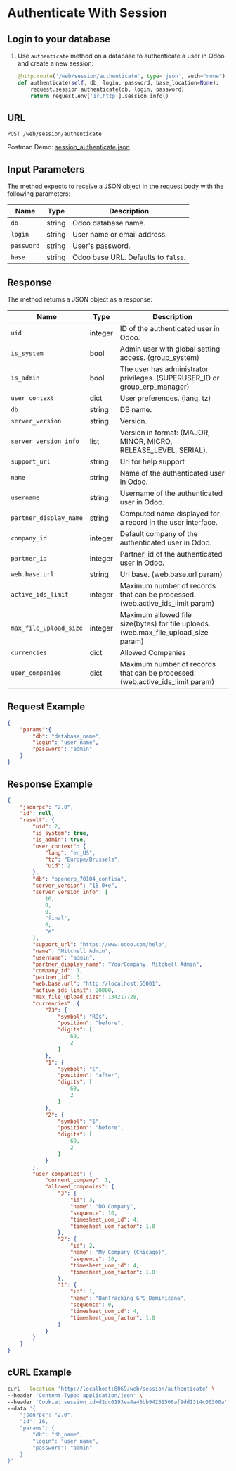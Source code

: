 Authenticate With Session
=========================

Login to your database
---

1. Use `authenticate` method on a database to authenticate a user in Odoo and create a new session:

    ```python
    @http.route('/web/session/authenticate', type='json', auth="none")
    def authenticate(self, db, login, password, base_location=None):
        request.session.authenticate(db, login, password)
        return request.env['ir.http'].session_info()
    ```

## URL

```
POST /web/session/authenticate
```

Postman Demo: [session_authenticate.json](postman_collection.json)

## Input Parameters

The method expects to receive a JSON object in the request body with the following parameters:

| Name        | Type    | Description                                             |
|-------------|---------|---------------------------------------------------------|
| `db`        | string  | Odoo database name.                                     |
| `login`     | string  | User name or email address.                             |
| `password`  | string  | User's password.                                        |
| `base`      | string  | Odoo base URL. Defaults to `false`.                     |

## Response

The method returns a JSON object as a response:

| Name                  | Type    | Description                                                                           |
|-----------------------|---------|---------------------------------------------------------------------------------------|
| `uid`                 | integer | ID of the authenticated user in Odoo.                                                 |
| `is_system`           | bool    | Admin user with global setting access. (group_system)                                  |
| `is_admin`            | bool    | The user has administrator privileges. (SUPERUSER_ID or group_erp_manager)            |
| `user_context`        | dict    | User preferences. (lang, tz)                                                          |
| `db`                  | string  | DB name.                                                                              |
| `server_version`      | string  | Version.                                                                              |
| `server_version_info` | list    | Version in format: (MAJOR, MINOR, MICRO, RELEASE_LEVEL, SERIAL).                      |
| `support_url`         | string  | Url for help support                                                                  |
| `name`                | string  | Name of the authenticated user in Odoo.                                               |
| `username`            | string  | Username of the authenticated user in Odoo.                                           |
| `partner_display_name`| string  | Computed name displayed for a record in the user interface.                           |
| `company_id`          | integer | Default company of the authenticated user in Odoo.                                    |
| `partner_id`          | integer | Partner_id of the authenticated user in Odoo.                                         |
| `web.base.url`        | string  | Url base. (web.base.url param)                                                        |
| `active_ids_limit`    | integer | Maximum number of records that can be processed. (web.active_ids_limit param)         |
| `max_file_upload_size`| integer | Maximum allowed file size(bytes) for file uploads. (web.max_file_upload_size param)   |
| `currencies`          | dict    | Allowed Companies                                                                     |
| `user_companies`      | dict    | Maximum number of records that can be processed. (web.active_ids_limit param)         |

## Request Example

```json
{
    "params":{
        "db": "database_name",
        "login": "user_name",
        "password": "admin"
    }
}
```

## Response Example

```json
{
    "jsonrpc": "2.0",
    "id": null,
    "result": {
        "uid": 2,
        "is_system": true,
        "is_admin": true,
        "user_context": {
            "lang": "en_US",
            "tz": "Europe/Brussels",
            "uid": 2
        },
        "db": "openerp_70104_confisa",
        "server_version": "16.0+e",
        "server_version_info": [
            16,
            0,
            0,
            "final",
            0,
            "e"
        ],
        "support_url": "https://www.odoo.com/help",
        "name": "Mitchell Admin",
        "username": "admin",
        "partner_display_name": "YourCompany, Mitchell Admin",
        "company_id": 1,
        "partner_id": 3,
        "web.base.url": "http://localhost:55001",
        "active_ids_limit": 20000,
        "max_file_upload_size": 134217728,
        "currencies": {
            "73": {
                "symbol": "RD$",
                "position": "before",
                "digits": [
                    69,
                    2
                ]
            },
            "1": {
                "symbol": "€",
                "position": "after",
                "digits": [
                    69,
                    2
                ]
            },
            "2": {
                "symbol": "$",
                "position": "before",
                "digits": [
                    69,
                    2
                ]
            }
        },
        "user_companies": {
            "current_company": 1,
            "allowed_companies": {
                "3": {
                    "id": 3,
                    "name": "DO Company",
                    "sequence": 10,
                    "timesheet_uom_id": 4,
                    "timesheet_uom_factor": 1.0
                },
                "2": {
                    "id": 2,
                    "name": "My Company (Chicago)",
                    "sequence": 10,
                    "timesheet_uom_id": 4,
                    "timesheet_uom_factor": 1.0
                },
                "1": {
                    "id": 1,
                    "name": "BanTracking GPS Dominicana",
                    "sequence": 0,
                    "timesheet_uom_id": 4,
                    "timesheet_uom_factor": 1.0
                }
            }
        }
    }
}
```

## cURL Example

```bash
curl --location 'http://localhost:8069/web/session/authenticate' \
--header 'Content-Type: application/json' \
--header 'Cookie: session_id=d2dc0193ea4a45bb94251506af9dd1314c00300a' \
--data '{
    "jsonrpc": "2.0",
    "id": 16,
    "params": {
        "db": "db_name",
        "login": "user_name",
        "password": "admin"
    }
}'
```
